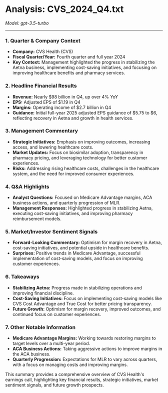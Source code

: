 # Analysis: CVS_2024_Q4.txt

*Model: gpt-3.5-turbo*

---

### 1. Quarter & Company Context
- **Company:** CVS Health (CVS)
- **Fiscal Quarter/Year:** Fourth quarter and full year 2024
- **Key Context:** Management highlighted the progress in stabilizing the Aetna business, implementing cost-saving initiatives, and focusing on improving healthcare benefits and pharmacy services.

### 2. Headline Financial Results
- **Revenue:** Nearly $98 billion in Q4, up over 4% YoY
- **EPS:** Adjusted EPS of $1.19 in Q4
- **Margins:** Operating income of $2.7 billion in Q4
- **Guidance:** Initial full-year 2025 adjusted EPS guidance of $5.75 to $6, reflecting recovery in Aetna and growth in health services.

### 3. Management Commentary
- **Strategic Initiatives:** Emphasis on improving outcomes, increasing access, and lowering healthcare costs.
- **Market Updates:** Focus on biosimilar adoption, transparency in pharmacy pricing, and leveraging technology for better customer experiences.
- **Risks:** Addressing rising healthcare costs, challenges in the healthcare system, and the need for improved consumer experiences.

### 4. Q&A Highlights
- **Analyst Questions:** Focused on Medicare Advantage margins, ACA business actions, and quarterly progression of MLR.
- **Management Responses:** Highlighted progress in stabilizing Aetna, executing cost-saving initiatives, and improving pharmacy reimbursement models.

### 5. Market/Investor Sentiment Signals
- **Forward-Looking Commentary:** Optimism for margin recovery in Aetna, cost-saving initiatives, and potential upside in healthcare benefits.
- **Surprises:** Positive trends in Medicare Advantage, successful implementation of cost-saving models, and focus on improving customer experiences.

### 6. Takeaways
- **Stabilizing Aetna:** Progress made in stabilizing operations and improving financial discipline.
- **Cost-Saving Initiatives:** Focus on implementing cost-saving models like CVS Cost Advantage and True Cost for better pricing transparency.
- **Future Growth:** Optimism for margin recovery, improved outcomes, and continued focus on customer experiences.

### 7. Other Notable Information
- **Medicare Advantage Margins:** Working towards restoring margins to target levels over a multi-year period.
- **ACA Business Actions:** Taking aggressive actions to improve margins in the ACA business.
- **Quarterly Progression:** Expectations for MLR to vary across quarters, with a focus on managing costs and improving margins.

This summary provides a comprehensive overview of CVS Health's earnings call, highlighting key financial results, strategic initiatives, market sentiment signals, and future growth prospects.